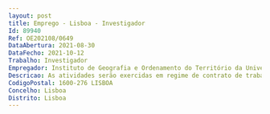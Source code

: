 ```yaml
--- 
layout: post
title: Emprego - Lisboa - Investigador
Id: 89940
Ref: OE202108/0649
DataAbertura: 2021-08-30
DataFecho: 2021-10-12
Trabalho: Investigador
Empregador: Instituto de Geografia e Ordenamento do Território da Universidade de Lisboa
Descricao: As atividades serão exercidas em regime de contrato de trabalho em funções públicas a termo resolutivo certo com vista à execução de tarefas no âmbito do Financiamento Plurianual de Unidades de I&D 2020 2023 (Componente Programática) atribuído ao Centro de Estudos Geográficos, com a referência UIDP 00295 2020, aprovado e financiado pelo Orçamento de Estado, através da FCT, I. P. A investigação a desenvolver deverá centrar se na análise e gestão de dados, visando contribuir para  (i) apoiar a modelação espacial e numérica e a visualização baseada em computador  (ii) apoiar a análise de big data, com recurso a inteligência artificial avançada (por exemplo, técnicas de machine learning e deep learning)  (iii) reforçar o desenvolvimento de infraestruturas computacionais para a análise de dados e predição espacial e espaciotemporal  e (iv) contribuir para a modelação urbana e regional.
CodigoPostal: 1600-276 LISBOA
Concelho: Lisboa
Distrito: Lisboa
--- 
```


